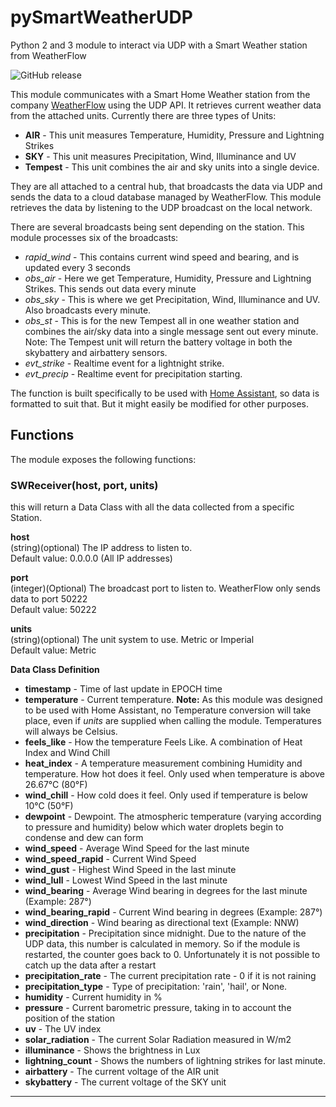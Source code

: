 # pySmartWeatherUDP
Python 2 and 3 module to interact via UDP with a Smart Weather station from WeatherFlow

![GitHub release](https://img.shields.io/github/release/briis/pysmartweatherudp.svg)

This module communicates with a Smart Home Weather station from the company [WeatherFlow](http://weatherflow.com/smart-home-weather-stations/) using the UDP API. It retrieves current weather data from the attached units. Currently there are three types of Units:
* **AIR** - This unit measures Temperature, Humidity, Pressure and Lightning Strikes
* **SKY** - This unit measures Precipitation, Wind, Illuminance and UV
* **Tempest** - This unit combines the air and sky units into a single device.  

They are all attached to a central hub, that broadcasts the data via UDP and sends the data to a cloud database managed by WeatherFlow. This module retrieves the data by listening to the UDP broadcast on the local network.

There are several broadcasts being sent depending on the station.  This module processes six of the broadcasts:

* *rapid_wind* - This contains current wind speed and bearing, and is updated every 3 seconds
* *obs_air* - Here we get Temperature, Humidity, Pressure and Lightning Strikes. This sends out data every minute
* *obs_sky* - This is where we get Precipitation, Wind, Illuminance and UV. Also broadcasts every minute.
* *obs_st*  - This is for the new Tempest all in one weather station and combines the air/sky data into a single message sent out every minute.<br>
Note: The Tempest unit will return the battery voltage in both the skybattery and airbattery sensors. 
* *evt_strike* - Realtime event for a lightnight strike.
* *evt_precip* - Realtime event for precipitation starting.

The function is built specifically to be used with [Home Assistant](https://www.home-assistant.io/), so data is formatted to suit that. But it might easily be modified for other purposes.

## Functions
The module exposes the following functions:<br>
### SWReceiver(host, port, units)
this will return a Data Class with all the data collected from a specific Station.<br>

**host**<br>
(string)(optional) The IP address to listen to.<br>
Default value: 0.0.0.0 (All IP addresses)

**port**<br>
(integer)(Optional) The broadcast port to listen to. WeatherFlow only sends data to port 50222<br>
Default value: 50222

**units**<br>
(string)(optional) The unit system to use. Metric or Imperial<br>
Default value: Metric<br>

**Data Class Definition**<br>
* **timestamp** - Time of last update in EPOCH time
* **temperature** - Current temperature. **Note:** As this module was designed to be used with Home Assistant, no Temperature conversion will take place, even if *units* are supplied when calling the module. Temperatures will always be Celsius.
* **feels_like** - How the temperature Feels Like. A combination of Heat Index and Wind Chill
* **heat_index** - A temperature measurement combining Humidity and temperature. How hot does it feel. Only used when temperature is above 26.67°C (80°F)
* **wind_chill** - How cold does it feel. Only used if temperature is below 10°C (50°F)
* **dewpoint** - Dewpoint. The atmospheric temperature (varying according to pressure and humidity) below which water droplets begin to condense and dew can form
* **wind_speed** - Average Wind Speed for the last minute
* **wind_speed_rapid** - Current Wind Speed
* **wind_gust** - Highest Wind Speed in the last minute
* **wind_lull** - Lowest Wind Speed in the last minute
* **wind_bearing** - Average Wind bearing in degrees for the last minute (Example: 287°)
* **wind_bearing_rapid** - Current Wind bearing in degrees (Example: 287°)
* **wind_direction** - Wind bearing as directional text (Example: NNW)
* **precipitation** - Precipitation since midnight. Due to the nature of the UDP data, this number is calculated in memory. So if the module is restarted, the counter goes back to 0. Unfortunately it is not possible to catch up the data after a restart
* **precipitation_rate** - The current precipitation rate - 0 if it is not raining
* **precipitation_type** - Type of precipitation: 'rain', 'hail', or None.
* **humidity** - Current humidity in %
* **pressure** - Current barometric pressure, taking in to account the position of the station
* **uv** - The UV index
* **solar_radiation** - The current Solar Radiation measured in W/m2
* **illuminance** - Shows the brightness in Lux
* **lightning_count** - Shows the numbers of lightning strikes for last minute.
* **airbattery** - The current voltage of the AIR unit
* **skybattery** - The current voltage of the SKY unit
<hr>
